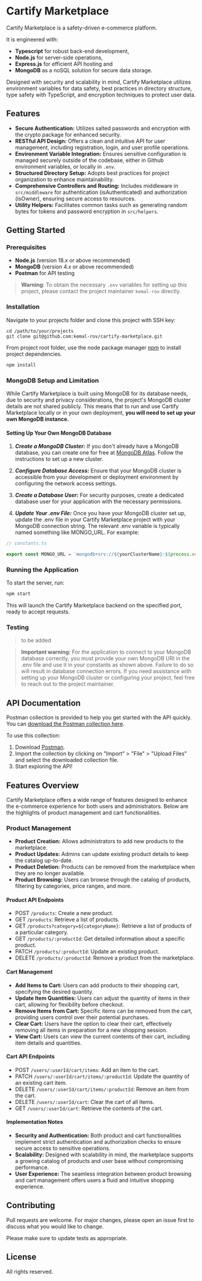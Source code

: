 # Cartify Marketplace

Cartify Marketplace is a safety-driven e-commerce platform.

It is engineered with: 
- **Typescript** for robust back-end development, 
- **Node.js** for server-side operations, 
- **Express.js** for efficient API hosting and 
- **MongoDB** as a noSQL solution for secure data storage.

Designed with security and scalability in mind, Cartify Marketplace utilizes environment variables for data safety, best practices in directory structure, type safety with TypeScript, and encryption techniques to protect user data.

## Features

- **Secure Authentication:** Utilizes salted passwords and encryption with the crypto package for enhanced security.
- **RESTful API Design:** Offers a clean and intuitive API for user management, including registration, login, and user profile operations.
- **Environment Variable Integration:** Ensures sensitive configuration is managed securely outside of the codebase, either in Github environment variables, or locally in `.env`.
- **Structured Directory Setup:** Adopts best practices for project organization to enhance maintainability.
- **Comprehensive Controllers and Routing:** Includes middleware in `src/middleware` for authentication (isAuthenticated) and authorization (isOwner), ensuring secure access to resources.
- **Utility Helpers:** Facilitates common tasks such as generating random bytes for tokens and password encryption in `src/helpers`.

## Getting Started

### Prerequisites
- **Node.js** (version 18.x or above recommended)
- **MongoDB** (version 4.x or above recommended)
- **Postman** for API testing

> **Warning**: To obtain the necessary `.env` variables for setting up this project, please contact the project maintainer `kemal-rov` directly.


### Installation 
Navigate to your projects folder and clone this project with SSH key:

```
cd /path/to/your/projects
git clone git@github.com:kemal-rov/cartify-marketplace.git
```

From project root folder, use the node package manager [npm](https://nodejs.org/en/download) to install project dependencies.

```bash
npm install
```

### MongoDB Setup and Limitation

While Cartify Marketplace is built using MongoDB for its database needs, due to security and privacy considerations, the project's MongoDB cluster details are not shared publicly. This means that to run and use Cartify Marketplace locally or in your own deployment, **you will need to set up your own MongoDB instance.**

#### Setting Up Your Own MongoDB Database

1. **_Create a MongoDB Cluster:_** If you don't already have a MongoDB database, you can create one for free at [MongoDB Atlas](https://www.mongodb.com/cloud/atlas/). Follow the instructions to set up a new cluster.

2. **_Configure Database Access:_** Ensure that your MongoDB cluster is accessible from your development or deployment environment by configuring the network access settings.

3. **_Create a Database User:_** For security purposes, create a dedicated database user for your application with the necessary permissions.

4. **_Update Your .env File:_** Once you have your MongoDB cluster set up, update the .env file in your Cartify Marketplace project with your MongoDB connection string. The relevant .env variable is typically named something like MONGO_URL. For example:

```typescript
// constants.ts

export const MONGO_URL = `mongodb+srv://${yourClusterName}:${process.env.YOUR_SECRET_KEY}@cartify ...`
```

### Running the Application

To start the server, run:


```bash
npm start
```

This will launch the Cartify Marketplace backend on the specified port, ready to accept requests.

### Testing

> to be added

> **Important warning:** For the application to connect to your MongoDB database correctly, you must provide your own MongoDB URI in the .env file and use it in your constants as shown above. Failure to do so will result in database connection errors. If you need assistance with setting up your MongoDB cluster or configuring your project, feel free to reach out to the project maintainer.

## API Documentation

Postman collection is provided to help you get started with the API quickly. You can [download the Postman collection here](./postman/Cartify.postman_collection.json).

To use this collection:
1. Download [Postman](https://www.postman.com/downloads/).
2. Import the collection by clicking on "Import" > "File" > "Upload Files" and select the downloaded collection file.
3. Start exploring the API!

## Features Overview

Cartify Marketplace offers a wide range of features designed to enhance the e-commerce experience for both users and administrators. Below are the highlights of product management and cart functionalities.

### Product Management

- **Product Creation:** Allows administrators to add new products to the marketplace.
- **Product Updates:** Admins can update existing product details to keep the catalog up-to-date.
- **Product Deletion:** Products can be removed from the marketplace when they are no longer available.
- **Product Browsing:** Users can browse through the catalog of products, filtering by categories, price ranges, and more.

#### Product API Endpoints

- POST `/products`: Create a new product.
- GET `/products`: Retrieve a list of products.
- GET `/products?category=${categoryName}`: Retrieve a list of products of a particular category.
- GET `/products/:productId`: Get detailed information about a specific product.
- PATCH `/products/:productId`: Update an existing product.
- DELETE `/products/:productId`: Remove a product from the marketplace.


#### Cart Management

- **Add Items to Cart:** Users can add products to their shopping cart, specifying the desired quantity.
- **Update Item Quantities:** Users can adjust the quantity of items in their cart, allowing for flexibility before checkout.
- **Remove Items from Cart:** Specific items can be removed from the cart, providing users control over their potential purchases.
- **Clear Cart:** Users have the option to clear their cart, effectively removing all items in preparation for a new shopping session.
- **View Cart:** Users can view the current contents of their cart, including item details and quantities.


#### Cart API Endpoints

- POST `/users/:userId/cart/items`: Add an item to the cart.
- PATCH `/users/:userId/cart/items/:productId`: Update the quantity of an existing cart item.
- DELETE `/users/:userId/cart/items/:productId`: Remove an item from the cart.
- DELETE `/users/:userId/cart`: Clear the cart of all items.
- GET `/users/:userId/cart`: Retrieve the contents of the cart.


#### Implementation Notes

- **Security and Authentication:** Both product and cart functionalities implement strict authentication and authorization checks to ensure secure access to sensitive operations.
- **Scalability:** Designed with scalability in mind, the marketplace supports a growing catalog of products and user base without compromising performance.
- **User Experience:** The seamless integration between product browsing and cart management offers users a fluid and intuitive shopping experience.

## Contributing

Pull requests are welcome. For major changes, please open an issue first
to discuss what you would like to change.

Please make sure to update tests as appropriate.

## License

All rights reserved.